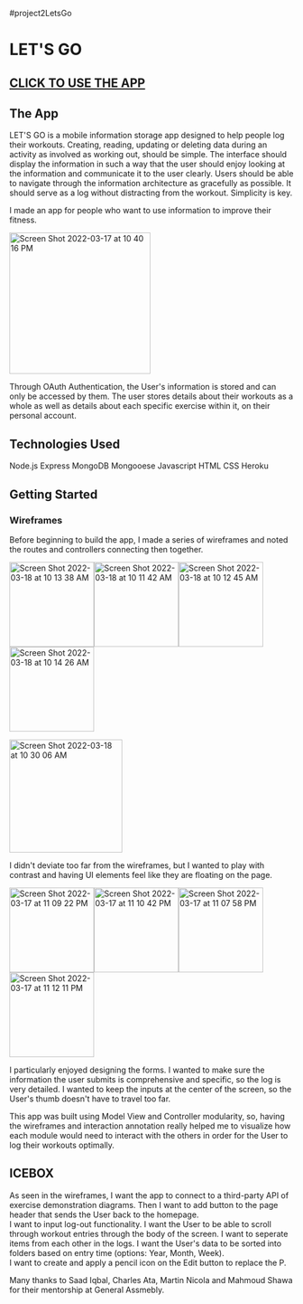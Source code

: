 #project2LetsGo
# LET'S GO # 

## [CLICK TO USE THE APP](https://newletsgo.herokuapp.com/auth/signin) ## 

## The App ##
LET'S GO is a mobile information storage app designed to help people log their workouts. Creating, reading, updating or deleting data during an activity as 
involved as working out, should be simple. The interface should display the information in such a way that the user should enjoy looking at the information
and communicate it to the user clearly. Users should be able to navigate through the information architecture as gracefully as possible. It should serve as
a log without distracting from the workout. Simplicity is key. 


I made an app for people who want to use information to improve their fitness.


<img width="250" alt="Screen Shot 2022-03-17 at 10 40 16 PM" src="https://user-images.githubusercontent.com/98665437/158929031-e03b5f43-1004-46bd-8fb7-56bc234cc3f9.png">

Through OAuth Authentication, the User's information is stored and can only be accessed by them. The user stores details about their workouts as a whole 
as well as details about each specific exercise within it, on their personal account.  

## Technologies Used ## 
Node.js Express MongoDB Mongooese Javascript HTML CSS Heroku

## Getting Started ##
### Wireframes ### 
Before beginning to build the app, I made a series of wireframes and noted the routes and controllers connecting then together. 


<img width="150" alt="Screen Shot 2022-03-18 at 10 13 38 AM" src="https://user-images.githubusercontent.com/98665437/159019190-dc6d7a3e-8dd2-486b-8a13-822edb30eb91.png"><img width="150" alt="Screen Shot 2022-03-18 at 10 11 42 AM" src="https://user-images.githubusercontent.com/98665437/159018747-7baf2f3a-5e9b-4c40-a720-56b97c59910c.png"><img width="150" alt="Screen Shot 2022-03-18 at 10 12 45 AM" src="https://user-images.githubusercontent.com/98665437/159019445-be900f31-ae93-437f-91ae-bab4881f10a7.png"><img width="150" alt="Screen Shot 2022-03-18 at 10 14 26 AM" src="https://user-images.githubusercontent.com/98665437/159019512-743b1a38-c07b-4fde-9050-8ca417c50976.png"> 



<img width="200" alt="Screen Shot 2022-03-18 at 10 30 06 AM" src="https://user-images.githubusercontent.com/98665437/159022049-d2e1398b-9f07-4874-bc83-74332126c89a.png">




I didn't deviate too far from the wireframes, but I wanted to play with contrast and having UI elements feel like they are floating on the page. 


<img width="150" alt="Screen Shot 2022-03-17 at 11 09 22 PM" src="https://user-images.githubusercontent.com/98665437/159018241-9cda2865-e49e-4b53-9bd7-ccbe0cb70696.png"><img width="150" alt="Screen Shot 2022-03-17 at 11 10 42 PM" src="https://user-images.githubusercontent.com/98665437/158936751-52ce0f3c-a76e-4835-b20a-42584ad3c282.png"><img width="150" alt="Screen Shot 2022-03-17 at 11 07 58 PM" src="https://user-images.githubusercontent.com/98665437/158936775-644bf822-a55a-4628-9388-71d33c77c4bb.png"><img width="150" alt="Screen Shot 2022-03-17 at 11 12 11 PM" src="https://user-images.githubusercontent.com/98665437/158937087-a659a891-6995-4feb-aabc-782f34c6fc58.png">


I particularly enjoyed designing the forms. I wanted to make sure the information the user submits is comprehensive and specific, so the log is very 
detailed. I wanted to keep the inputs at the center of the screen, so the User's thumb doesn't have to travel too far. 

This app was built using Model View and Controller modularity, so, having the wireframes and interaction annotation really helped me to visualize how each
module would need to interact with the others in order for the User to log their workouts optimally. 

## ICEBOX ## 
As seen in the wireframes, I want the app to connect to a third-party API of exercise demonstration diagrams.
  Then I want to add button to the page header that sends the User back to the homepage.  
I want to input log-out functionality. 
I want the User to be able to scroll through workout entries through the body of the screen. 
I want to seperate items from each other in the logs. 
I want the User's data to be sorted into folders based on entry time (options: Year, Month, Week).  
I want to create and apply a pencil icon on the Edit button to replace the P. 



Many thanks to Saad Iqbal, Charles Ata, Martin Nicola and Mahmoud Shawa for their mentorship at General Assmebly. 






